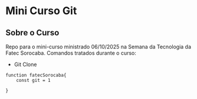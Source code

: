 # Mini Curso Git

## Sobre o Curso
Repo para  o mini-curso ministrado 06/10/2025 na Semana da Tecnologia da Fatec Sorocaba.
Comandos tratados durante o curso:
- Git Clone

```
function fatecSorocaba{
    const git = 1

}
```

